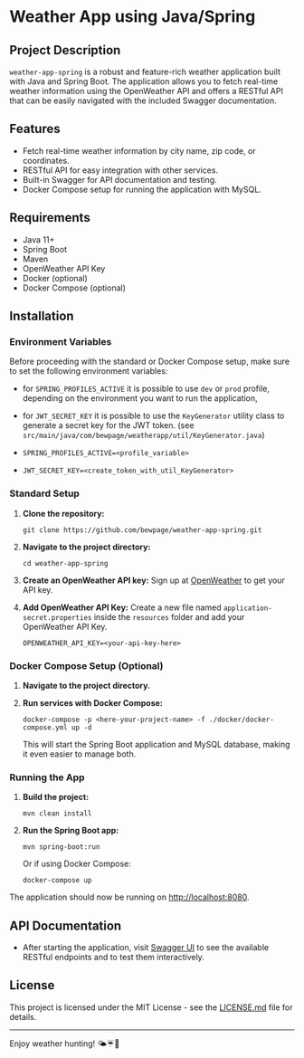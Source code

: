 # Weather App using Java/Spring

## Project Description

`weather-app-spring` is a robust and feature-rich weather application built with Java and Spring Boot. The application
allows you to fetch real-time weather information using the OpenWeather API and offers a RESTful API that can be easily
navigated with the included Swagger documentation.

## Features

- Fetch real-time weather information by city name, zip code, or coordinates.
- RESTful API for easy integration with other services.
- Built-in Swagger for API documentation and testing.
- Docker Compose setup for running the application with MySQL.

## Requirements

- Java 11+
- Spring Boot
- Maven
- OpenWeather API Key
- Docker (optional)
- Docker Compose (optional)

## Installation

### Environment Variables

Before proceeding with the standard or Docker Compose setup, make sure to set the following environment variables:

- for `SPRING_PROFILES_ACTIVE` it is possible to use `dev` or `prod` profile, depending on the environment you want to
   run the application,
- for `JWT_SECRET_KEY` it is possible to use the `KeyGenerator` utility class to generate a secret key for the JWT
   token. (see `src/main/java/com/bewpage/weatherapp/util/KeyGenerator.java`)

- `SPRING_PROFILES_ACTIVE=<profile_variable>`
- `JWT_SECRET_KEY=<create_token_with_util_KeyGenerator>`

### Standard Setup

1. **Clone the repository:**
   ```
   git clone https://github.com/bewpage/weather-app-spring.git
   ```

2. **Navigate to the project directory:**
   ```
   cd weather-app-spring
   ```

3. **Create an OpenWeather API key:**
   Sign up at [OpenWeather](https://openweathermap.org/appid) to get your API key.

4. **Add OpenWeather API Key:**
   Create a new file named `application-secret.properties` inside the `resources` folder and add your OpenWeather API
   Key.
   ```
   OPENWEATHER_API_KEY=<your-api-key-here>
   ```

### Docker Compose Setup (Optional)

1. **Navigate to the project directory.**

2. **Run services with Docker Compose:**
   ```
   docker-compose -p <here-your-project-name> -f ./docker/docker-compose.yml up -d
   ```
   This will start the Spring Boot application and MySQL database, making it even easier to manage both.

### Running the App

1. **Build the project:**
   ```
   mvn clean install
   ```

2. **Run the Spring Boot app:**
   ```
   mvn spring-boot:run
   ```

   Or if using Docker Compose:
   ```
   docker-compose up
   ```

The application should now be running on [http://localhost:8080](http://localhost:8080).

## API Documentation

- After starting the application, visit [Swagger UI](http://localhost:8080/swagger-ui.html) to see the available RESTful
  endpoints and to test them interactively.

## License

This project is licensed under the MIT License - see the [LICENSE.md](LICENSE.md) file for details.

---

Enjoy weather hunting! 🌤☔️💨